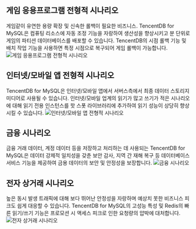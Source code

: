 ## 게임 응용프로그램 전형적 시나리오
게임같이 유연한 용량 확장 및 신속한 롤백이 필요한 비즈니스.
TencentDB for MySQL은 컴퓨팅 리소스에 자동 조정 기능을 자랑하여 생산성을 향상시키고 분 단위로 게임의 파티션 데이터베이스를 배포할 수 있습니다. TencentDB의 시점 롤백 기능 및 배치 작업 기능을 사용하면 특정 시점으로 복구되어 게임 롤백이 가능합니다.
![게임 응용프로그램 전형적 시나리오](https://main.qcloudimg.com/raw/fcbf5b95c6f8ab1c3559a82815ac55d2.svg)
## 인터넷/모바일 앱 전형적 시나리오
TencentDB for MySQL은 인터넷/모바일 앱에서 서버스측에서 최종 데이터 스토리지 미디어로 사용될 수 있습니다. 인터넷/모바일 업계의 읽기가 많고 쓰기가 적은 시나리오에 대해 읽기 전용 인스턴스를 핫 스폿 라이브러리에 추가하여 읽기 성능이 상당히 향상시킬 수 있습니다.
![인터넷/모바일 앱 전형적 시나리오](https://main.qcloudimg.com/raw/377fed6195588e15c9b1e28989fbaac9.svg)
## 금융 시나리오
금융 거래 데이터, 계정 데이터 등을 저장하고 처리하는 데 사용되는 TencentDB for MySQL은 데이터 강제적 일치성을 갖춘 보안 감사, 지역 간 재해 복구 등 데이터베이스 서비스 기능을 제공하여 금용 데이터의 보안 및 안정성을 보장합니다.
![금융 시나리오](https://main.qcloudimg.com/raw/052eea34ce308f8923fe0f892d191366.svg)
## 전자 상거래 시나리오
높은 동시 발생 트래픽에 대해 보다 뛰어난 안정성을 자랑하며 예상치 못한 비즈니스 피크도 쉽게 대응할 수 있습니다. TencentDB for MySQL의 고성능 특성 및 Redis의 빠른 읽기/쓰기 기능은 프로모션 시 액세스 피크로 인한 요청량의 압박에 대처합니다.
![전자 상거래 시나리오](https://main.qcloudimg.com/raw/0fb5b3e0f1dec5a46f9e934704a28eec.svg)

